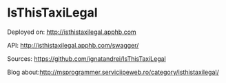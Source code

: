 # IsThisTaxiLegal


Deployed on: http://isthistaxilegal.apphb.com 
 
 
API: http://isthistaxilegal.apphb.com/swagger/ 
            

Sources: https://github.com/ignatandrei/IsThisTaxiLegal 

Blog about:http://msprogrammer.serviciipeweb.ro/category/isthistaxilegal/


